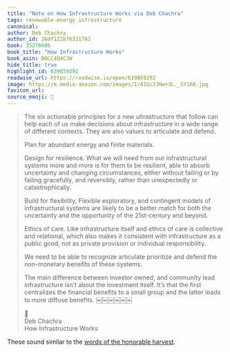 ```yaml
---
title: "Note on How Infrastructure Works via Deb Chachra"
tags: renewable-energy infrastructure
canonical: 
author: Deb Chachra
author_id: 26df122b76321781
book: 35276606
book_title: "How Infrastructure Works"
book_asin: B0CC4Q4CJW
hide_title: true
highlight_id: 639859292
readwise_url: https://readwise.io/open/639859292
image: https://m.media-amazon.com/images/I/A1Gc3JHw+3L._SY160.jpg
favicon_url: 
source_emoji: 📕
---
```


> The six actionable principles for a new ultrastructure that follow can help each of us make decisions about infrastructure in a wide range of different contexts. They are also values to articulate and defend.
> 
> Plan for abundant energy and finite materials.
> 
> Design for resilience. What we will need from our infrastructural systems more and more is for them to be resilient, able to absorb uncertainty and changing circumstances, either without failing or by failing gracefully, and reversibly, rather than unexpectedly or catastrophically.
> 
> Build for flexibility. Flexible exploratory, and contingent models of infrastructural systems are likely to be a better match for both the uncertainty and the opportunity of the 21st-century and beyond.
> 
> Ethics of care. Like infrastructure itself and ethics of care is collective and relational, which also makes it consistent with infrastructure as a public good, not as private provision or individual responsibility.
> 
> We need to be able to recognize articulate prioritize and defend the non-monetary benefits of these systems.
> 
> The main difference between investor owned, and community lead infrastructure isn’t about the investment itself. It’s that the first centralizes the financial benefits to a small group and the latter leads to more diffuse benefits. ￼￼￼￼￼￼
> <div class="quoteback-footer"><div class="quoteback-avatar"><span class="mini-emoji"> 📕</span></div><div class="quoteback-metadata"><div class="metadata-inner"><span style="display:none">FROM:</span><div aria-label="Deb Chachra" class="quoteback-author"> Deb Chachra</div><div aria-label="How Infrastructure Works" class="quoteback-title"> How Infrastructure Works</div></div></div></div>

These sound similar to the [words of the honorable harvest](https://www.joshbeckman.org/notes/640096803).
